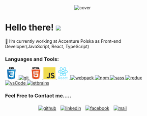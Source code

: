 <div align="center">
<img width="75%" height = "75%" src="https://media.giphy.com/media/M9kgjEsLG6LMbYC9dl/giphy.gif" alt="cover" />
</div>

<h1> Hello there! <img src = "https://raw.githubusercontent.com/MartinHeinz/MartinHeinz/master/wave.gif" width = 30px> </h1>
<p align='center'>
</p>

<div size='20px'>
	🔭 I’m currently working at Accenture Polska as Front-end Developer(JavaScript, React, TypeScript)
</div>

<h3 align="left">Languages and Tools:</h3>
<p align="left">
    <a href="https://www.w3.org/Style/CSS/Overview.en.html" target="_blank" title ="CSS">
        <img src="https://raw.githubusercontent.com/devicons/devicon/master/icons/css3/css3-original-wordmark.svg"
            alt="css3" width="40" height="40" /> </a>
    <a href="https://git-scm.com/" target="_blank" title ="git"> <img
            src="https://www.vectorlogo.zone/logos/git-scm/git-scm-icon.svg" alt="git" width="40" height="40" /> </a>
    <a href="https://www.w3.org/html/" target="_blank" title ="html"> <img
            src="https://raw.githubusercontent.com/devicons/devicon/master/icons/html5/html5-original-wordmark.svg"
            alt="html5" width="40" height="40" /> </a>
    <a href="https://developer.mozilla.org/en-US/docs/Web/JavaScript" target="_blank" title ="JavaScript"> <img
            src="https://raw.githubusercontent.com/devicons/devicon/master/icons/javascript/javascript-original.svg"
            alt="javascript" width="40" height="40" /> </a>
    <a href="https://reactjs.org/" target="_blank" title ="React.js"> <img
            src="https://raw.githubusercontent.com/devicons/devicon/master/icons/react/react-original-wordmark.svg"
            alt="react" width="40" height="40" /> </a>
      <a href="https://webpack.js.org/" target="_blank" title ="Webpack"> <img
            src="https://icongr.am/devicon/webpack-original.svg?size=128&color=currentColor"
            alt="webpack" width="40" height="40" /> </a>
        <a href="https://www.npmjs.com/" target="_blank" title ="npm"> <img
            src="https://icongr.am/devicon/npm-original-wordmark.svg?size=128&color=currentColor"
            alt="npm" width="40" height="40" /> </a>
          <a href="https://sass-lang.com/" target="_blank" title ="sass"> <img
            src="https://icongr.am/devicon/sass-original.svg?size=128&color=currentColor"
            alt="sass" width="40" height="40" /> </a>
          <a href="https://redux.js.org/" target="_blank" title ="redux"> <img
            src="https://upload.wikimedia.org/wikipedia/commons/4/49/Redux.png"
            alt="redux" width="50" height="40" /></a>
          <a href="https://code.visualstudio.com/" target="_blank">
            <img src="https://img.shields.io/badge/vscode-007ACC.svg?style=for-the-badge&logo=visualstudiocode&logoColor=white" alt="vsCode"/> 
          </a>
          <a href="https://www.jetbrains.com/" target="_blank">
            <img src="https://img.shields.io/badge/jetbrains%20IDE-000000.svg?style=for-the-badge&logo=jetbrains&logoColor=white" alt="jetbrains" />
          </a>
</p> 


<div align="center">


  
</div>


### Feel Free to Contact me.....

<p align="center">
	<a href="https://github.com/mati99789"><img alt="github" width="10%" style="padding:5px" src="https://img.icons8.com/clouds/100/000000/github.png"/></a>
	<a href="https://www.linkedin.com/in/mateusz-urbaniak-133001117/?locale=en_US"><img alt="linkedin" width="10%" style="padding:5px" src="https://img.icons8.com/clouds/100/000000/linkedin.png"/></a>
	<a href="https://www.facebook.com/matteus.urbaniak/"><img alt="facebook" width="10%" style="padding:5px" src="https://img.icons8.com/clouds/100/000000/facebook-new.png"/></a>
		<a href="mailto:matteus.urbaniak@hotmail.com"><img alt="mail" width="10%" style="padding:5px" src="https://img.icons8.com/clouds/100/000000/email.png"/></a>
